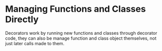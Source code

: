 # Managing Functions and Classes Directly

Decorators work by running new functions and classes through decorator code, they can also be manage function and class object themselves, not just later calls made to them.